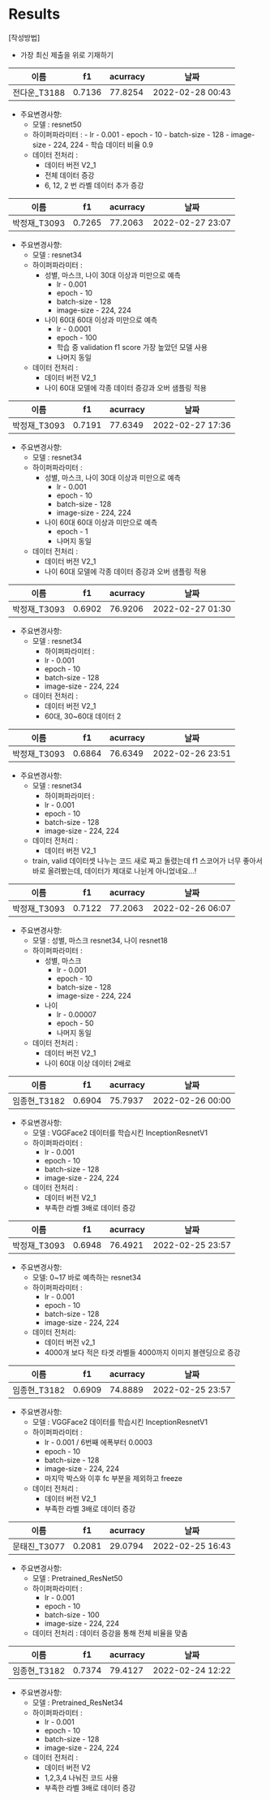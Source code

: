 # Results
[작성방법]
- 가장 최신 제출을 위로 기재하기

이름|f1|acurracy|날짜|
|------|---|---|-----|
|전다운_T3188|0.7136|77.8254|2022-02-28 00:43|

- 주요변경사향:
    - 모델 : resnet50
    - 하이퍼파라미터 :
            - lr - 0.001 
            - epoch - 10
            - batch-size - 128
            - image-size - 224, 224
            - 학습 데이터 비율 0.9
   - 데이터 전처리 : 
        - 데이터 버전 V2_1
        - 전체 데이터 증강
        - 6, 12, 2 번 라벨 데이터 추가 증강

이름|f1|acurracy|날짜|
|------|---|---|-----|
|박정재_T3093|0.7265|77.2063|2022-02-27 23:07|

- 주요변경사향:
    - 모델 : resnet34
    - 하이퍼파라미터 :
        - 성별, 마스크, 나이 30대 이상과 미만으로 예측
            - lr - 0.001 
            - epoch - 10
            - batch-size - 128
            - image-size - 224, 224
       - 나이 60대 60대 이상과 미만으로 예측
            - lr - 0.0001
            - epoch - 100
            - 학습 중 validation f1 score 가장 높았던 모델 사용
            - 나머지 동일
   - 데이터 전처리 : 
        - 데이터 버전 V2_1
        - 나이 60대 모델에 각종 데이터 증강과 오버 샘플링 적용

이름|f1|acurracy|날짜|
|------|---|---|-----|
|박정재_T3093|0.7191|77.6349|2022-02-27 17:36|

- 주요변경사향:
    - 모델 : resnet34
    - 하이퍼파라미터 :
        - 성별, 마스크, 나이 30대 이상과 미만으로 예측
            - lr - 0.001 
            - epoch - 10
            - batch-size - 128
            - image-size - 224, 224
       - 나이 60대 60대 이상과 미만으로 예측
            - epoch - 1
            - 나머지 동일
   - 데이터 전처리 : 
        - 데이터 버전 V2_1
        - 나이 60대 모델에 각종 데이터 증강과 오버 샘플링 적용

이름|f1|acurracy|날짜|
|------|---|---|-----|
|박정재_T3093|0.6902|76.9206|2022-02-27 01:30|

- 주요변경사항:
    - 모델 : resnet34
        - 하이퍼파라미터 : 
        - lr - 0.001 
        - epoch - 10
        - batch-size - 128
        - image-size - 224, 224
    - 데이터 전처리 : 
        - 데이터 버전 V2_1
        - 60대, 30~60대 데이터 2

이름|f1|acurracy|날짜|
|------|---|---|-----|
|박정재_T3093|0.6864|76.6349|2022-02-26 23:51|

- 주요변경사항:
    - 모델 : resnet34
        - 하이퍼파라미터 : 
        - lr - 0.001 
        - epoch - 10
        - batch-size - 128
        - image-size - 224, 224
    - 데이터 전처리 : 
        - 데이터 버전 V2_1
    - train, valid 데이터셋 나누는 코드 새로 짜고 돌렸는데 f1 스코어가 너무 좋아서 바로 올려봤는데, 데이터가 제대로 나뉜게 아니었네요...!


이름|f1|acurracy|날짜|
|------|---|---|-----|
|박정재_T3093|0.7122|77.2063|2022-02-26 06:07|

- 주요변경사향:
    - 모델 : 성별, 마스크 resnet34, 나이 resnet18
    - 하이퍼파라미터 :
        - 성별, 마스크
            - lr - 0.001 
            - epoch - 10
            - batch-size - 128
            - image-size - 224, 224
       - 나이
            - lr - 0.00007
            - epoch - 50
            - 나머지 동일
   - 데이터 전처리 : 
        - 데이터 버전 V2_1
        - 나이 60대 이상 데이터 2배로 

이름|f1|acurracy|날짜|
|------|---|---|-----|
|임종현_T3182|0.6904|75.7937|2022-02-26 00:00|

- 주요변경사항:
    - 모델 : VGGFace2 데이터를 학습시킨 InceptionResnetV1
    - 하이퍼파라미터 : 
        - lr - 0.001 
        - epoch - 10
        - batch-size - 128
        - image-size - 224, 224
    - 데이터 전처리 : 
        - 데이터 버전 V2_1
        - 부족한 라벨 3배로 데이터 증강


이름|f1|acurracy|날짜|
|------|---|---|-----|
박정재_T3093|0.6948|76.4921|2022-02-25 23:57|

- 주요변경사항:
    - 모델: 0~17 바로 예측하는 resnet34
    - 하이퍼파라미터 :
        - lr - 0.001
        - epoch - 10
        - batch-size - 128
        - image-size - 224, 224
    - 데이터 전처리:
        - 데이터 버전 v2_1
        - 4000개 보다 적은 타겟 라벨들 4000까지 이미지 블렌딩으로 증강



이름|f1|acurracy|날짜|
|------|---|---|-----|
|임종현_T3182|0.6909|74.8889|2022-02-25 23:57|

- 주요변경사항:
    - 모델 : VGGFace2 데이터를 학습시킨 InceptionResnetV1
    - 하이퍼파라미터 : 
        - lr - 0.001 / 6번째 에폭부터 0.0003
        - epoch - 10
        - batch-size - 128
        - image-size - 224, 224
        - 마지막 박스와 이후 fc 부분을 제외하고 freeze
    - 데이터 전처리 : 
        - 데이터 버전 V2_1
        - 부족한 라벨 3배로 데이터 증강




이름|f1|acurracy|날짜|
|------|---|---|-----|
|문태진_T3077|0.2081|29.0794|2022-02-25 16:43|

- 주요변경사항:
    - 모델 : Pretrained_ResNet50
    - 하이퍼파라미터 : 
        - lr - 0.001
        - epoch - 10
        - batch-size - 100
        - image-size - 224, 224
    - 데이터 전처리 : 데이터 증강을 통해 전체 비율을 맞춤


이름|f1|acurracy|날짜|
|------|---|---|-----|
|임종현_T3182|0.7374|79.4127|2022-02-24 12:22|

- 주요변경사항:
    - 모델 : Pretrained_ResNet34
    - 하이퍼파라미터 : 
        - lr - 0.001
        - epoch - 10
        - batch-size - 128
        - image-size - 224, 224
    - 데이터 전처리 : 
        - 데이터 버전 V2
        - 1,2,3,4 나눠진 코드 사용
        - 부족한 라벨 3배로 데이터 증강
